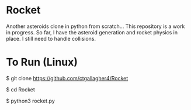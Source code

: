 # Rocket
Another asteroids clone in python from scratch... This repository is a work in progress. So far, I have the asteroid generation and rocket physics in place. I still need to handle collisions.

# To Run (Linux)

$ git clone https://github.com/ctgallagher4/Rocket

$ cd Rocket

$ python3 rocket.py

